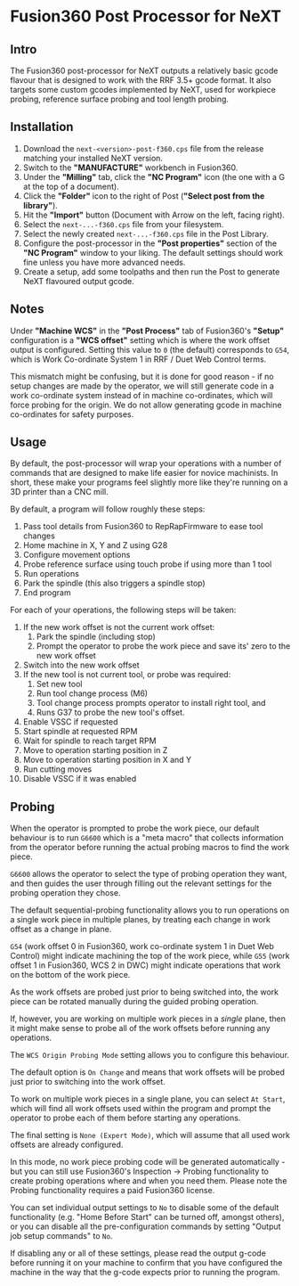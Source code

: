 # Fusion360 Post Processor for NeXT

## Intro

The Fusion360 post-processor for NeXT outputs a relatively basic gcode flavour that is designed to work with the RRF 3.5+ gcode format. It also targets some custom gcodes implemented by NeXT, used for workpiece probing, reference surface probing and tool length probing.

## Installation

1. Download the `next-<version>-post-f360.cps` file from the release matching your installed NeXT version.
2. Switch to the **"MANUFACTURE"** workbench in Fusion360.
3. Under the **"Milling"** tab, click the **"NC Program"** icon (the one with a G at the top of a document).
4. Click the **"Folder"** icon to the right of Post (**"Select post from the library"**).
5. Hit the **"Import"** button (Document with Arrow on the left, facing right).
6. Select the `next-...-f360.cps` file from your filesystem.
7. Select the newly created `next-...-f360.cps` file in the Post Library.
8. Configure the post-processor in the **"Post properties"** section of the **"NC Program"** window to your liking. The default settings should work fine unless you have more advanced needs.
9. Create a setup, add some toolpaths and then run the Post to generate NeXT flavoured output gcode.

## Notes

Under **"Machine WCS"** in the **"Post Process"** tab of Fusion360's **"Setup"** configuration is a **"WCS offset"** setting which is where the work offset output is configured. Setting this value to `0` (the default) corresponds to `G54`, which is Work Co-ordinate System 1 in RRF / Duet Web Control terms.

This mismatch might be confusing, but it is done for good reason - if no setup changes are made by the operator, we will still generate code in a work co-ordinate system instead of in machine co-ordinates, which will force probing for the origin. We do not allow generating gcode in machine co-ordinates for safety purposes.

## Usage

By default, the post-processor will wrap your operations with a number of commands that are designed to make life easier for novice machinists. In short, these make your programs feel slightly more like they're running on a 3D printer than a CNC mill.

By default, a program will follow roughly these steps:

  1. Pass tool details from Fusion360 to RepRapFirmware to ease tool changes
  2. Home machine in X, Y and Z using G28
  3. Configure movement options
  4. Probe reference surface using touch probe if using more than 1 tool
  5. Run operations
  6. Park the spindle (this also triggers a spindle stop)
  7. End program

For each of your operations, the following steps will be taken:

  1. If the new work offset is not the current work offset:
     1. Park the spindle (including stop)
     2. Prompt the operator to probe the work piece and save its' zero to the new work offset
  2. Switch into the new work offset
  3. If the new tool is not current tool, or probe was required:
     1. Set new tool
     2. Run tool change process (M6)
     3. Tool change process prompts operator to install right tool, and
     4. Runs G37 to probe the new tool's offset.
  4. Enable VSSC if requested
  5. Start spindle at requested RPM
  6. Wait for spindle to reach target RPM
  7. Move to operation starting position in Z
  8. Move to operation starting position in X and Y
  9. Run cutting moves
  10. Disable VSSC if it was enabled

## Probing

When the operator is prompted to probe the work piece, our default behaviour is to run `G6600` which is a "meta macro" that collects information from the operator before running the actual probing macros to find the work piece.

`G6600` allows the operator to select the type of probing operation they want, and then guides the user through filling out the relevant settings for the probing operation they chose.

The default sequential-probing functionality allows you to run operations on a single work piece in multiple planes, by treating each change in work offset as a change in plane.

`G54` (work offset 0 in Fusion360, work co-ordinate system 1 in Duet Web Control) might indicate machining the top of the work piece, while `G55` (work offset 1 in Fusion360, WCS 2 in DWC) might indicate operations that work on the bottom of the work piece.

As the work offsets are probed just prior to being switched into, the work piece can be rotated manually during the guided probing operation.

If, however, you are working on multiple work pieces in a _single_ plane, then it might make sense to probe all of the work offsets before running any operations.

The `WCS Origin Probing Mode` setting allows you to configure this behaviour.

The default option is `On Change` and means that work offsets will be probed just prior to switching into the work offset.

To work on multiple work pieces in a single plane, you can select `At Start`, which will find all work offsets used within the program and prompt the operator to probe each of them before starting any operations.

The final setting is `None (Expert Mode)`, which will assume that all used work offsets are already configured.

In this mode, no work piece probing code will be generated automatically - but you can still use Fusion360's Inspection -> Probing functionality to create probing operations where and when you need them. Please note the Probing functionality requires a paid Fusion360 license.

You can set individual output settings to `No` to disable some of the default functionality (e.g. "Home Before Start" can be turned off, amongst others), or you can disable all the pre-configuration commands by setting "Output job setup commands" to `No`.

If disabling any or all of these settings, please read the output g-code before running it on your machine to confirm that you have configured the machine in the way that the g-code expects prior to running the program.
